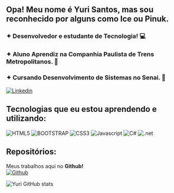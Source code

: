 ## Opa! Meu nome é Yuri Santos, mas sou reconhecido por alguns como Ice ou Pinuk.

### ✦ Desenvolvedor e estudante de Tecnologia! 💻

### ✦ Aluno Aprendiz na Companhia Paulista de Trens Metropolitanos. 🚈

### ✦ Cursando Desenvolvimento de Sistemas no Senai. 🏫

[![Linkedin](https://img.shields.io/badge/LinkedIn-0077B5?style=for-the-badge&logo=linkedin&logoColor=white)](https://www.linkedin.com/in/yuri-santos-da-silva-94696a335/)

## Tecnologias que eu estou aprendendo e utilizando:

<div style="display": inline_block">
<img align="center" alt="HTML5" src="https://img.shields.io/badge/HTML-239120?style=for-the-badge&logo=html5&logoColor=white"/>
<img align="center" alt="BOOTSTRAP" src="https://img.shields.io/badge/Bootstrap-563D7C?style=for-the-badge&logo=bootstrap&logoColor=white"/>
<img align="center" alt="CSS3" src="https://img.shields.io/badge/CSS-239120?&style=for-the-badge&logo=css3&logoColor=white"/>
<img align="center" alt="Javascript" src="https://img.shields.io/badge/JavaScript-F7DF1E?style=for-the-badge&logo=javascript&logoColor=black"/>
<img align="center" alt="C#" src="https://img.shields.io/badge/C%23-239120?style=for-the-badge&logo=c-sharp&logoColor=white"/>
<img align="center" alt=".net" src="https://img.shields.io/badge/.NET-5C2D91?style=for-the-badge&logo=.net&logoColor=white"/>

## Repositórios:
Meus trabalhos aqui no **Github!** <br>
[![Github](https://img.shields.io/badge/GitHub-100000?style=for-the-badge&logo=github&logoColor=white)](https://github.com/YuriIce22?tab=repositories)

</div>

![Yuri GitHub stats](https://github-readme-stats.vercel.app/api?username=YuriIce22&show_icons=true&theme=tokyonight)
